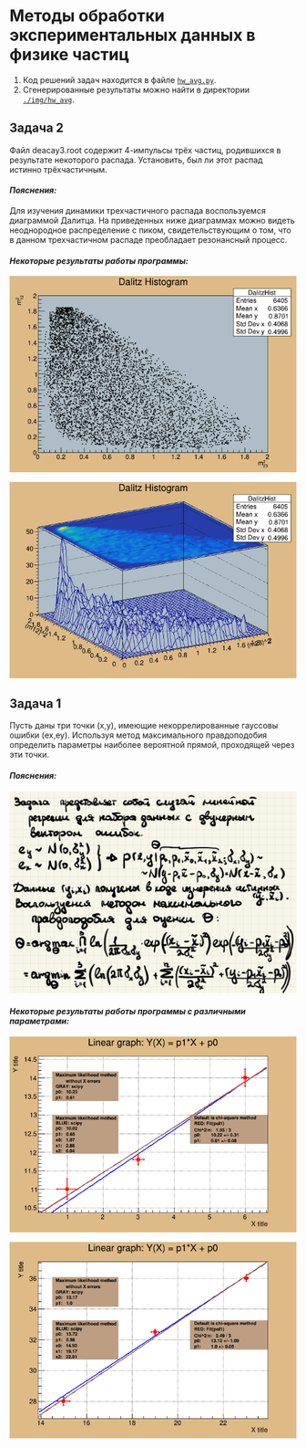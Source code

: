 # Методы обработки экспериментальных данных в физике частиц

1. Код решений задач находится в файле [```hw_avg.py```](https://github.com/shulga-alexey/monte-carlo/blob/main/hw_avg.py).
2. Сгенерированные результаты можно найти в директории [```./img/hw_avg```](https://github.com/shulga-alexey/monte-carlo/tree/main/img/hw_avg).

## Задача 2
Файл deacay3.root содержит 4-импульсы трёх частиц, родившихся в результате некоторого распада. Установить, был ли этот распад истинно трёхчастичным.

#### _Пояснения:_

Для изучения динамики трехчастичного распада воспользуемся диаграммой Далитца. На приведенных ниже диаграммах можно видеть неоднородное распределение с пиком, свидетельствующим о том, что в данном трехчастичном распаде преобладает резонансный процесс.

#### _Некоторые результаты работы программы:_

![](https://github.com/shulga-alexey/monte-carlo/blob/main/img/hw_avg/Task2_1.png)

![](https://github.com/shulga-alexey/monte-carlo/blob/main/img/hw_avg/Task2_2.gif)

## Задача 1
Пусть даны три точки (x,y), имеющие некоррелированные гауссовы ошибки (ex,ey). Используя метод максимального правдоподобия определить параметры наиболее вероятной прямой, проходящей через эти точки.

#### _Пояснения:_

![](https://github.com/shulga-alexey/monte-carlo/blob/main/img/hw_avg/note1.png)

#### _Некоторые результаты работы программы c различными параметрами:_

![](https://github.com/shulga-alexey/monte-carlo/blob/main/img/hw_avg/Task1_1.png)

![](https://github.com/shulga-alexey/monte-carlo/blob/main/img/hw_avg/Task1_2.png)

